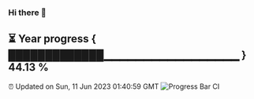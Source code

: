 ### Hi there 👋
⏳ Year progress { █████████████▁▁▁▁▁▁▁▁▁▁▁▁▁▁▁▁▁ } 44.13 %
---
⏰ Updated on Sun, 11 Jun 2023 01:40:59 GMT
![Progress Bar CI](https://github.com/liununu/liununu/workflows/Progress%20Bar%20CI/badge.svg)
